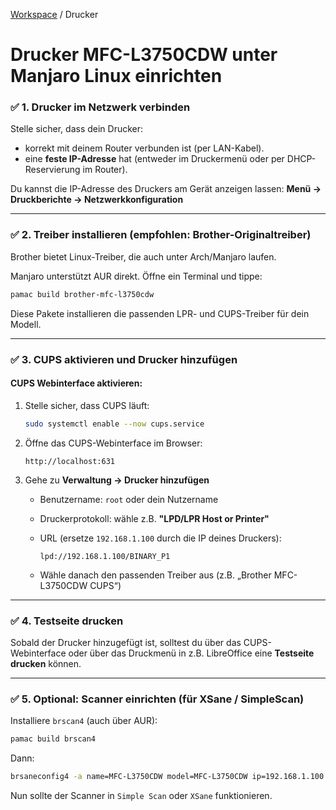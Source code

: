 [Workspace](ReadMe.md) / Drucker

# Drucker MFC-L3750CDW unter Manjaro Linux einrichten

### ✅ **1. Drucker im Netzwerk verbinden**

Stelle sicher, dass dein Drucker:

* korrekt mit deinem Router verbunden ist (per LAN-Kabel).
* eine **feste IP-Adresse** hat (entweder im Druckermenü oder per DHCP-Reservierung im Router).

Du kannst die IP-Adresse des Druckers am Gerät anzeigen lassen:
**Menü → Druckberichte → Netzwerkkonfiguration**

---

### ✅ **2. Treiber installieren (empfohlen: Brother-Originaltreiber)**

Brother bietet Linux-Treiber, die auch unter Arch/Manjaro laufen.

Manjaro unterstützt AUR direkt. Öffne ein Terminal und tippe:

```bash
pamac build brother-mfc-l3750cdw
```

Diese Pakete installieren die passenden LPR- und CUPS-Treiber für dein Modell.

---

### ✅ **3. CUPS aktivieren und Drucker hinzufügen**

#### CUPS Webinterface aktivieren:

1. Stelle sicher, dass CUPS läuft:

   ```bash
   sudo systemctl enable --now cups.service
   ```

2. Öffne das CUPS-Webinterface im Browser:

   ```
   http://localhost:631
   ```

3. Gehe zu **Verwaltung → Drucker hinzufügen**

    * Benutzername: `root` oder dein Nutzername

    * Druckerprotokoll: wähle z.B. **"LPD/LPR Host or Printer"**

    * URL (ersetze `192.168.1.100` durch die IP deines Druckers):

      ```
      lpd://192.168.1.100/BINARY_P1
      ```

    * Wähle danach den passenden Treiber aus (z.B. „Brother MFC-L3750CDW CUPS“)

---

### ✅ **4. Testseite drucken**

Sobald der Drucker hinzugefügt ist, solltest du über das CUPS-Webinterface oder über das Druckmenü in z.B. LibreOffice eine **Testseite drucken** können.

---

### ✅ **5. Optional: Scanner einrichten (für XSane / SimpleScan)**

Installiere `brscan4` (auch über AUR):

```bash
pamac build brscan4
```

Dann:

```bash
brsaneconfig4 -a name=MFC-L3750CDW model=MFC-L3750CDW ip=192.168.1.100
```

Nun sollte der Scanner in `Simple Scan` oder `XSane` funktionieren.
